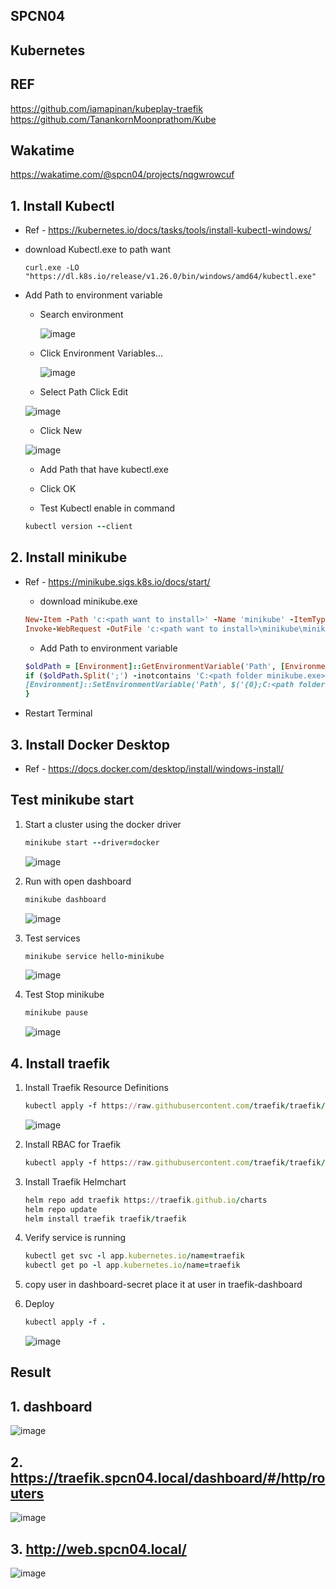 ## SPCN04
## Kubernetes

## REF
https://github.com/iamapinan/kubeplay-traefik
https://github.com/TanankornMoonprathom/Kube

## Wakatime
https://wakatime.com/@spcn04/projects/nqgwrowcuf

## 1. Install Kubectl
   - Ref 
    - https://kubernetes.io/docs/tasks/tools/install-kubectl-windows/

   - download Kubectl.exe to path want

      ```
      curl.exe -LO "https://dl.k8s.io/release/v1.26.0/bin/windows/amd64/kubectl.exe"
      ``` 
   - Add Path to environment variable
      - Search environment
  
        ![image](https://user-images.githubusercontent.com/119097663/224904080-a7de4fcd-c43d-4760-b483-0734aaeca796.png)


      - Click Environment Variables...

        ![image](https://user-images.githubusercontent.com/119097663/224904504-ac4bb0b8-4a35-4ddd-87c0-d0f665c86d04.png)

       - Select Path Click Edit

        ![image](https://user-images.githubusercontent.com/119097663/224904590-64c1e452-efae-41f9-861e-409f9e9b9e78.png)

       - Click New
        
        ![image](https://user-images.githubusercontent.com/115150753/226191123-c9d8517a-6596-4a85-bdf8-1d8ad57fe8ed.png)

      - Add Path that have kubectl.exe
      - Click OK
  
      - Test Kubectl enable in command
      ```ruby
      kubectl version --client
      ```

## 2. Install minikube
   - Ref
    - https://minikube.sigs.k8s.io/docs/start/

      - download minikube.exe

      ```ruby
      New-Item -Path 'c:<path want to install>' -Name 'minikube' -ItemType Directory -Force #create folder minikube
      Invoke-WebRequest -OutFile 'c:<path want to install>\minikube\minikube.exe' -Uri 'https://github.com/kubernetes/minikube/releases/latest/download/minikube-windows-amd64.exe' -UseBasicParsing #download install to path
      ```

      - Add Path to environment variable
      ```ruby
      $oldPath = [Environment]::GetEnvironmentVariable('Path', [EnvironmentVariableTarget]::Machine)
      if ($oldPath.Split(';') -inotcontains 'C:<path folder minikube.exe>'){ `
      [Environment]::SetEnvironmentVariable('Path', $('{0};C:<path folder minikube.exe>' -f $oldPath), [EnvironmentVariableTarget]::Machine) `
      }
      ```
   - Restart Terminal

## 3. Install Docker Desktop
   - Ref
    - https://docs.docker.com/desktop/install/windows-install/

## Test minikube start
1. Start a cluster using the docker driver
   ```ruby
   minikube start --driver=docker
   ```
   ![image](https://user-images.githubusercontent.com/115150753/226189890-047f8292-231e-4671-9bea-9c8808c609ff.png)

2. Run with open dashboard
   ```ruby
   minikube dashboard
   ```
   ![image](https://user-images.githubusercontent.com/115150753/226189931-6ba8aa0b-0172-4792-892f-5da1d9d2aa53.png)

3. Test services
   ```ruby
   minikube service hello-minikube
   ```
   ![image](https://user-images.githubusercontent.com/119097663/224907641-f32599e8-afd0-4a9e-8bf5-f8a59c476752.png)

4. Test Stop minikube
   ```ruby
   minikube pause
   ```
   ![image](https://user-images.githubusercontent.com/115150753/226190030-9dfcdcdf-28ea-4597-9e3a-b1107e06b950.png)

## 4. Install traefik
1. Install Traefik Resource Definitions
   ```ruby
   kubectl apply -f https://raw.githubusercontent.com/traefik/traefik/v2.9/docs/content/reference/dynamic-configuration/kubernetes-crd-definition-v1.yml
   ```
    ![image](https://user-images.githubusercontent.com/115150753/226190072-38893ffc-5660-487a-ba9b-ccc286b3f850.png)

2. Install RBAC for Traefik
   ```ruby
   kubectl apply -f https://raw.githubusercontent.com/traefik/traefik/v2.9/docs/content/reference/dynamic-configuration/kubernetes-crd-rbac.yml
   ```

3. Install Traefik Helmchart
   ```ruby
   helm repo add traefik https://traefik.github.io/charts 
   helm repo update 
   helm install traefik traefik/traefik 
   ```

4. Verify service is running
   ```ruby
   kubectl get svc -l app.kubernetes.io/name=traefik
   kubectl get po -l app.kubernetes.io/name=traefik
   ```

5. copy user in dashboard-secret place it at user in traefik-dashboard



6. Deploy
   ```ruby
   kubectl apply -f . 
   ```
   ![image](https://user-images.githubusercontent.com/115150753/226190125-8e058b95-f583-4900-be6b-d5b3f09fb129.png)

## Result

## 1. dashboard

![image](https://user-images.githubusercontent.com/115150753/226189931-6ba8aa0b-0172-4792-892f-5da1d9d2aa53.png)

## 2. https://traefik.spcn04.local/dashboard/#/http/routers

![image](https://user-images.githubusercontent.com/115150753/226190166-87f3dc3b-40c2-4e3f-a4ee-11834c667388.png)

## 3. http://web.spcn04.local/

![image](https://user-images.githubusercontent.com/115150753/226190214-13485993-00af-44d6-804e-aa72ca11ab6d.png)

